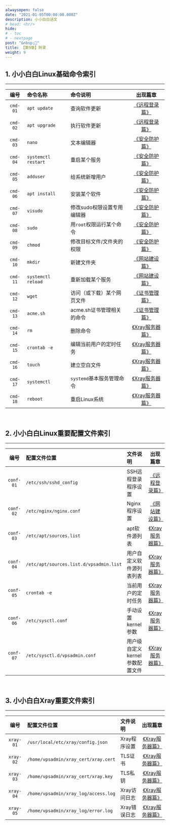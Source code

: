 ```yaml
---
alwaysopen: false
date: "2021-01-05T00:00:00.000Z"
description: 小小白白话文
# head: <hr/>
hide:
# - toc
# - nextpage
post: "&nbsp;📙"
title: 【第9章】附录
weight: 9
---
```



## 1. 小小白白Linux基础命令索引
---

| 编号 | 命令名称 | 命令说明 | 出现篇章 |
|:--:|:--|:--|:--:|
| `cmd-01` | `apt update` | 查询软件更新 | [《远程登录篇》](./ch03-ssh) |
| `cmd-02` | `apt upgrade` | 执行软件更新 | [《远程登录篇》](./ch03-ssh) |
| `cmd-03` | `nano` | 文本编辑器 | [《安全防护篇》](./ch04-security) |
| `cmd-04` | `systemctl restart` | 重启某个服务 | [《安全防护篇》](./ch04-security) |
| `cmd-05` | `adduser` | 给系统新增用户 | [《安全防护篇》](./ch04-security) |
| `cmd-06` | `apt install` | 安装某个软件 | [《安全防护篇》](./ch04-security) |
| `cmd-07` | `visudo` | 修改sudo权限设置专用编辑器 | [《安全防护篇》](./ch04-security) |
| `cmd-08` | `sudo` | 用`root`权限运行某个命令 | [《安全防护篇》](./ch04-security) |
| `cmd-09` | `chmod` | 修改目标文件/文件夹的权限 | [《安全防护篇》](./ch04-security) |
| `cmd-10` | `mkdir` | 新建文件夹 | [《网站建设篇》](./ch05-webpage) |
| `cmd-11` | `systemctl reload` | 重新加载某个服务 | [《网站建设篇》](./ch05-webpage) |
| `cmd-12` | `wget` | 访问（或下载）某个网页文件 | [《证书管理篇》](./ch06-certificates) |
| `cmd-13` | `acme.sh` | acme.sh证书管理相关的命令 | [《证书管理篇》](./ch06-certificates) |
| `cmd-14` | `rm` | 删除命令 | [《Xray服务器篇》](./ch07-xray-server) |
| `cmd-15` | `crontab -e` | 编辑当前用户的定时任务 | [《Xray服务器篇》](./ch07-xray-server) |
| `cmd-16` | `touch` | 建立空白文件 | [《Xray服务器篇》](./ch07-xray-server) |
| `cmd-17` | `systemctl` | `systemd`基本服务管理命令 | [《Xray服务器篇》](./ch07-xray-server) |
| `cmd-18` | `reboot` | 重启Linux系统 | [《Xray服务器篇》](./ch07-xray-server) |


</br>

## 2. 小小白白Linux重要配置文件索引
---

| 编号 | 配置文件位置 | 文件说明 | 出现篇章 |
|:--:|:--|:--|:--:|
| `conf-01` | `/etc/ssh/sshd_config` | SSH远程登录程序设置 | [《远程登录篇》](./ch03-ssh) |
| `conf-02` | `/etc/nginx/nginx.conf` | Nginx程序设置 | [《网站建设篇》](./ch05-webpage) |
| `conf-03` | `/etc/apt/sources.list` | apt软件源列表 | [《Xray服务器篇》](./ch07-xray-server) |
| `conf-04` | `/etc/apt/sources.list.d/vpsadmin.list` | 用户自定义软件源列表列表 | [《Xray服务器篇》](./ch07-xray-server) |
| `conf-05` | `crontab -e` | 当前用户的定时任务 | [《Xray服务器篇》](./ch07-xray-server) |
| `conf-06` | `/etc/sysctl.conf` | 手动设置kernel参数 | [《Xray服务器篇》](./ch07-xray-server) |
| `conf-07` | `/etc/sysctl.d/vpsadmin.conf` | 用户级自定义kernel参数配置文件 | [《Xray服务器篇》](./ch07-xray-server) |


</br>

## 3. 小小白白Xray重要文件索引
---

| 编号 | 配置文件位置 | 文件说明 | 出现篇章 |
|:--:|:--|:--|:--:|
| `xray-01` | `/usr/local/etc/xray/config.json` | Xray程序设置 | [《Xray服务器篇》](./ch07-xray-server) |
| `xray-02` | `/home/vpsadmin/xray_cert/xray.cert` | TLS证书 | [《Xray服务器篇》](./ch07-xray-server) |
| `xray-03` | `/home/vpsadmin/xray_cert/xray.key` | TLS私钥 | [《Xray服务器篇》](./ch07-xray-server) |
| `xray-04` | `/home/vpsadmin/xray_log/access.log` | Xray访问日志 | [《Xray服务器篇》](./ch07-xray-server) |
| `xray-05` | `/home/vpsadmin/xray_log/error.log` | Xray错误日志 | [《Xray服务器篇》](./ch07-xray-server) |
